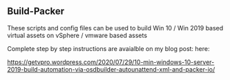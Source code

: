 ## Build-Packer

These scripts and config files can be used to build Win 10 / Win 2019 based virtual assets on vSphere / vmware based assets

Complete step by step instructions are avaialble on my blog post: here: 

https://getvpro.wordpress.com/2020/07/29/10-min-windows-10-server-2019-build-automation-via-osdbuilder-autounattend-xml-and-packer-io/

